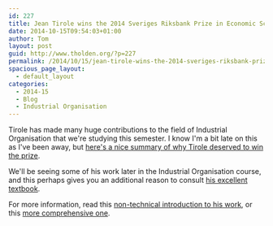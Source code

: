 ```yaml
---
id: 227
title: Jean Tirole wins the 2014 Sveriges Riksbank Prize in Economic Sciences in Memory of Alfred Nobel
date: 2014-10-15T09:54:03+01:00
author: Tom
layout: post
guid: http://www.tholden.org/?p=227
permalink: /2014/10/15/jean-tirole-wins-the-2014-sveriges-riksbank-prize-in-economic-sciences-in-memory-of-alfred-nobel/
spacious_page_layout:
  - default_layout
categories:
  - 2014-15
  - Blog
  - Industrial Organisation
---
```

Tirole has made many huge contributions to the field of Industrial Organisation that we're studying this semester. I know I'm a bit late on this as I've been away, but <a title="Jean Tirole's Nobel" href="http://www.newyorker.com/news/john-cassidy/worthy-economics-nobel-jean-tirole" target="_blank">here's a nice summary of why Tirole deserved to win the prize</a>.

We'll be seeing some of his work later in the Industrial Organisation course, and this perhaps gives you an additional reason to consult <a href="http://www.amazon.co.uk/gp/product/0262200716/ref=as_li_ss_tl?ie=UTF8&amp;camp=1634&amp;creative=19450&amp;creativeASIN=0262200716&amp;linkCode=as2&amp;tag=tholdenorg-21" target="_blank">his excellent textbook</a>.

For more information, read this <a href="http://www.nobelprize.org/nobel_prizes/economic-sciences/laureates/2014/popular-economicsciences2014.pdf" target="_blank">non-technical introduction to his work</a>, or this <a href="http://www.nobelprize.org/nobel_prizes/economic-sciences/laureates/2014/advanced-economicsciences2014.pdf" target="_blank">more comprehensive one</a>.